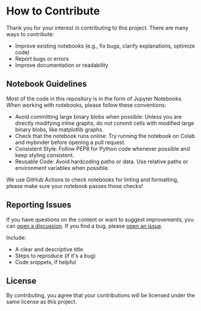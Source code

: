 # How to Contribute

Thank you for your interest in contributing to this project.
There are many ways to contribute:

* Improve existing notebooks (e.g., fix bugs, clarify explanations, optimize code)
* Report bugs or errors
* Improve documentation or readability

## Notebook Guidelines

Most of the code in this repository is in the form of Jupyter Notebooks.
When working with notebooks, please follow these conventions:

* Avoid committing large binary blobs when possible: Unless you are directly modifying inline graphs, do not commit cells with modified large binary blobs, like matplotlib graphs.
* Check that the notebook runs online: Try running the notebook on Colab and mybinder before opening a pull request.
* Consistent Style: Follow PEP8 for Python code whenever possible and keep styling consistent.
* Reusable Code: Avoid hardcoding paths or data. Use relative paths or environment variables when possible.

We use GitHub Actions to check notebooks for linting and formatting, please make sure your notebook passes those checks!

## Reporting Issues

If you have questions on the content or want to suggest improvements, you can [open a discussion](https://github.com/gw-odw/odw/discussions).
If you find a bug, please [open an issue](https://github.com/gw-odw/odw/issues).

Include:

* A clear and descriptive title
* Steps to reproduce (if it's a bug)
* Code snippets, if helpful

## License

By contributing, you agree that your contributions will be licensed under the same license as this project.
